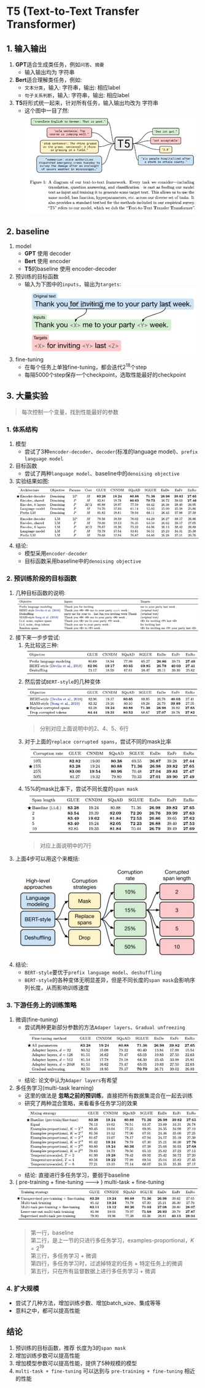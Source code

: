 # T5 (Text-to-Text Transfer Transformer)

## 1. 输入输出
1. **GPT**适合生成类任务，例如`问答`、`摘要`
    - 输入输出均为 字符串
2. **Bert**适合理解类任务，例如:
    - `文本分类`，输入: 字符串，输出: 相应label
    - `句子关系判断`，输入: 字符串，输出: 相应label
3. **T5**将形式统一起来，针对所有任务，输入输出均改为 字符串
    - 这个图中一目了然:  
        ![T5_input_output.jpg](jpgs/T5_input_output.jpg) 

## 2. baseline
1. model
    - **GPT** 使用 decoder
    - **Bert** 使用 encoder
    - **T5**的baseline 使用 encoder-decoder
2. 预训练的目标函数
    - 输入为下图中的`inputs`，输出为`targets`:  
        ![T5_unsupervised_object.jpg](jpgs/T5_unsupervised_object.jpg) 
3. fine-tuning
    - 在每个任务上单独fine-tuning，都会迭代$2^{18}$个step
    - 每隔5000个step保存一个checkpoint，选取性能最好的checkpoint

## 3. 大量实验
> 每次控制一个变量，找到性能最好的参数

### 1. 体系结构
    
1. 模型
    - 尝试了3种`encoder-decoder`、`decoder`(标准的language model)、`prefix language model`
2. 目标函数
    - 尝试了两种`language model`、baseline中的`denoising objective`
3. 实验结果如图:
    ![T5_experiment_1.jpg](jpgs/T5_experiment_1.jpg) 
4. 结论:
    - 模型采用`encoder-decoder`
    - 目标函数采用baseline中的`denoising objective`

### 2. 预训练阶段的目标函数
1. 几种目标函数的说明:
    ![T5_objectives.jpg](jpgs/T5_objectives.jpg) 
2. 接下来一步步尝试:
    1. 先比较这三种:
        ![T5_experiment_2_1.jpg](jpgs/T5_experiment_2_1.jpg) 
    2. 然后尝试`BERT-style`的几种变体
        ![T5_experiment_2_2.jpg](jpgs/T5_experiment_2_2.jpg) 
        > 分别对应上面说明中的2、4、5、6行
    3. 对于上面的`replace corrupted spans`，尝试不同的mask比率
        ![T5_experiment_2_3.jpg](jpgs/T5_experiment_2_3.jpg) 
    4. 15%的mask比率下，尝试不同长度的`span mask`
        ![T5_experiment_2_4.jpg](jpgs/T5_experiment_2_4.jpg) 
        > 对应上面说明中的7行
3. 上面4步可以用这个来概括:  
    ![T5_experiment_2.jpg](jpgs/T5_experiment_2.jpg) 
4. 结论:
    - `BERT-style`要优于`prefix language model`、`deshuffling`
    - `BERT-style`的各种变体无明显差异，但是不同长度的`span mask`会影响序列长度，从而影响训练速度

### 3. 下游任务上的训练策略
1. 微调(fine-tuning)
    - 尝试两种更新部分参数的方法`Adaper layers`、`Gradual unfreezing`
    ![T5_experiment_3_1.jpg](jpgs/T5_experiment_3_1.jpg) 
    - 结论: 论文中认为`Adaper layers`有希望
2. 多任务学习(multi-task learning)
    - 这里的做法是 **忽略之前的预训练**，直接把所有数据集混合在一起去训练
    - 研究了两种混合策略，来看看多任务学习的效果  
    ![T5_experiment_3_2.jpg](jpgs/T5_experiment_3_2.jpg) 
    - 结论: 直接进行多任务学习，要弱于baseline
3. ( pre-training + fine-tuning ---> ) multi-task + fine-tuning
    ![T5_experiment_3_3.jpg](jpgs/T5_experiment_3_3.jpg) 
    > 第一行，baseline  
    > 第二行，是上一节的只进行多任务学习，examples-proportional，$K=2^{19}$   
    > 第三行，多任务学习 + 微调  
    > 第四行，多任务学习时，过滤掉特定的任务 + 特定任务上的微调  
    > 第五行，只在所有监督数据上进行多任务学习 + 微调

### 4. 扩大规模
- 尝试了几种方法，增加训练步数、增加batch_size、集成等等
- 意料之中，都可以提高性能

## 结论
1. 预训练的目标函数，推荐 长度为3的`span mask`
2. 增加训练步数可以提高性能
3. 增加模型参数可以提高性能，提供了5种规模的模型
4. `multi-task + fine-tuning` 可以达到与 `pre-training + fine-tuning` 相近的性能



